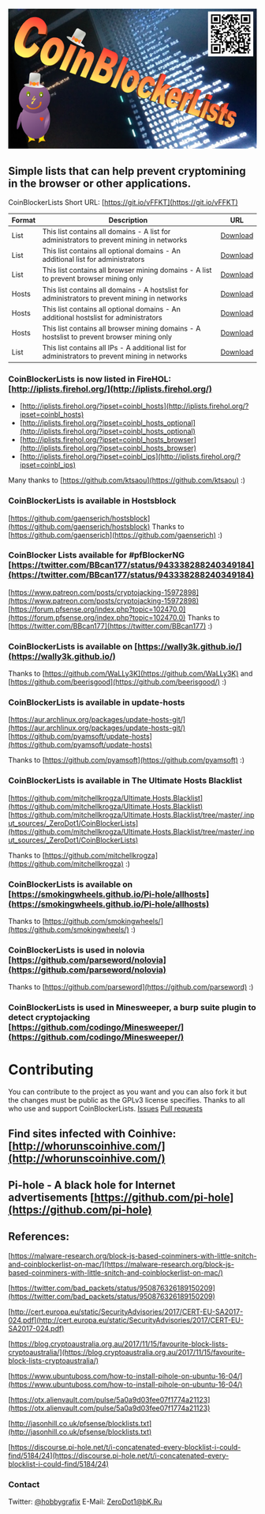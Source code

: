 ![PC_ping](img/CoinBL_Logo.png)
## Simple lists that can help prevent cryptomining in the browser or other applications.
CoinBlockerLists Short URL: [https://git.io/vFFKT](https://git.io/vFFKT)


| Format | Description | URL |
| --- | --- | --- |
| List | This list contains all domains - A list for administrators to prevent mining in networks| [Download](https://raw.githubusercontent.com/ZeroDot1/CoinBlockerLists/master/list.txt) |
| List | This list contains all optional domains - An additional list for administrators| [Download](https://raw.githubusercontent.com/ZeroDot1/CoinBlockerLists/master/list_optional.txt) |
| List | This list contains all browser mining domains - A list to prevent browser mining only| [Download](https://raw.githubusercontent.com/ZeroDot1/CoinBlockerLists/master/list_browser.txt) |
| Hosts | This list contains all domains - A hostslist for administrators to prevent mining in networks| [Download](https://raw.githubusercontent.com/ZeroDot1/CoinBlockerLists/master/hosts) |
| Hosts | This list contains all optional domains - An additional hostslist for administrators| [Download](https://raw.githubusercontent.com/ZeroDot1/CoinBlockerLists/master/hosts_optional) |
| Hosts | This list contains all browser mining domains - A hostslist to prevent browser mining only| [Download](https://raw.githubusercontent.com/ZeroDot1/CoinBlockerLists/master/hosts_browser) |
| List | This list contains all IPs - A additional list for administrators to prevent mining in networks| [Download](https://raw.githubusercontent.com/ZeroDot1/CoinBlockerLists/master/MiningServerIPList.txt) |

### CoinBlockerLists is now listed in FireHOL: [http://iplists.firehol.org/](http://iplists.firehol.org/)  
- [http://iplists.firehol.org/?ipset=coinbl_hosts](http://iplists.firehol.org/?ipset=coinbl_hosts)
- [http://iplists.firehol.org/?ipset=coinbl_hosts_optional](http://iplists.firehol.org/?ipset=coinbl_hosts_optional)
- [http://iplists.firehol.org/?ipset=coinbl_hosts_browser](http://iplists.firehol.org/?ipset=coinbl_hosts_browser)
- [http://iplists.firehol.org/?ipset=coinbl_ips](http://iplists.firehol.org/?ipset=coinbl_ips)

Many thanks to [https://github.com/ktsaou](https://github.com/ktsaou) :)

### CoinBlockerLists is available in Hostsblock
[https://github.com/gaenserich/hostsblock](https://github.com/gaenserich/hostsblock)
Thanks to [https://github.com/gaenserich](https://github.com/gaenserich) :)

### CoinBlocker Lists available for #pfBlockerNG [https://twitter.com/BBcan177/status/943338288240349184](https://twitter.com/BBcan177/status/943338288240349184)
[https://www.patreon.com/posts/cryptojacking-15972898](https://www.patreon.com/posts/cryptojacking-15972898)
[https://forum.pfsense.org/index.php?topic=102470.0](https://forum.pfsense.org/index.php?topic=102470.0)
Thanks to [https://twitter.com/BBcan177](https://twitter.com/BBcan177) :)

### CoinBlockerLists is available on [https://wally3k.github.io/](https://wally3k.github.io/)
Thanks to [https://github.com/WaLLy3K](https://github.com/WaLLy3K) and [https://github.com/beerisgood](https://github.com/beerisgood/) :)

### CoinBlockerLists is available in update-hosts
[https://aur.archlinux.org/packages/update-hosts-git/](https://aur.archlinux.org/packages/update-hosts-git/)
[https://github.com/pyamsoft/update-hosts](https://github.com/pyamsoft/update-hosts)

Thanks to [https://github.com/pyamsoft](https://github.com/pyamsoft) :)

### CoinBlockerLists is available in The Ultimate Hosts Blacklist
[https://github.com/mitchellkrogza/Ultimate.Hosts.Blacklist](https://github.com/mitchellkrogza/Ultimate.Hosts.Blacklist)
[https://github.com/mitchellkrogza/Ultimate.Hosts.Blacklist/tree/master/.input_sources/_ZeroDot1/CoinBlockerLists](https://github.com/mitchellkrogza/Ultimate.Hosts.Blacklist/tree/master/.input_sources/_ZeroDot1/CoinBlockerLists)

Thanks to [https://github.com/mitchellkrogza](https://github.com/mitchellkrogza) :)

### CoinBlockerLists is available on [https://smokingwheels.github.io/Pi-hole/allhosts](https://smokingwheels.github.io/Pi-hole/allhosts)

Thanks to [https://github.com/smokingwheels/](https://github.com/smokingwheels/) :)

### CoinBlockerLists is used in nolovia [https://github.com/parseword/nolovia](https://github.com/parseword/nolovia)

Thanks to [https://github.com/parseword](https://github.com/parseword) :)

### CoinBlockerLists is used in Minesweeper, a burp suite plugin to detect cryptojacking [https://github.com/codingo/Minesweeper/](https://github.com/codingo/Minesweeper/)

# Contributing
You can contribute to the project as you want and you can also fork it but the changes must be public as the GPLv3 license specifies.
Thanks to all who use and support CoinBlockerLists.
[Issues](https://github.com/ZeroDot1/CoinBlockerLists/issues) [Pull requests](https://github.com/ZeroDot1/CoinBlockerLists/pulls)

## Find sites infected with Coinhive: [http://whorunscoinhive.com/](http://whorunscoinhive.com/)
## Pi-hole - A black hole for Internet advertisements [https://github.com/pi-hole](https://github.com/pi-hole)

## References:
[https://malware-research.org/block-js-based-coinminers-with-little-snitch-and-coinblockerlist-on-mac/](https://malware-research.org/block-js-based-coinminers-with-little-snitch-and-coinblockerlist-on-mac/)

[https://twitter.com/bad_packets/status/950876326189150209](https://twitter.com/bad_packets/status/950876326189150209)

[http://cert.europa.eu/static/SecurityAdvisories/2017/CERT-EU-SA2017-024.pdf](http://cert.europa.eu/static/SecurityAdvisories/2017/CERT-EU-SA2017-024.pdf)

[https://blog.cryptoaustralia.org.au/2017/11/15/favourite-block-lists-cryptoaustralia/](https://blog.cryptoaustralia.org.au/2017/11/15/favourite-block-lists-cryptoaustralia/)

[https://www.ubuntuboss.com/how-to-install-pihole-on-ubuntu-16-04/](https://www.ubuntuboss.com/how-to-install-pihole-on-ubuntu-16-04/)

[https://otx.alienvault.com/pulse/5a0a9d03fee07f1774a21123](https://otx.alienvault.com/pulse/5a0a9d03fee07f1774a21123)

[http://jasonhill.co.uk/pfsense/blocklists.txt](http://jasonhill.co.uk/pfsense/blocklists.txt)

[https://discourse.pi-hole.net/t/i-concatenated-every-blocklist-i-could-find/5184/24](https://discourse.pi-hole.net/t/i-concatenated-every-blocklist-i-could-find/5184/24)

### Contact
Twitter: [@hobbygrafix](https://twitter.com/hobbygrafix)
E-Mail: [ZeroDot1@bK.Ru](mailto:zerodot1@bk.ru)
